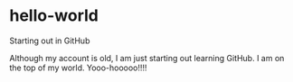 # hello-world
Starting out in GitHub


Although my account is old, I am just starting out learning GitHub.
I am on the top of my world. 
Yooo-hooooo!!!!
